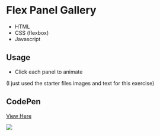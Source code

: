# Flex Panel Gallery

- HTML
- CSS (flexbox)
- Javascript

## Usage

- Click each panel to animate

(I just used the starter files images and text for this exercise)

## CodePen
<a href="https://codepen.io/amandahershey/pen/BaBLgBL">View Here</a>

<img src="https://drive.google.com/uc?id=1x8a_N7Q0Sv9FvAkh11n0V6hiLpGUFRk8" />
